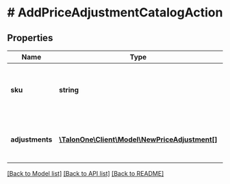 # # AddPriceAdjustmentCatalogAction

## Properties

Name | Type | Description | Notes
------------ | ------------- | ------------- | -------------
**sku** | **string** | The SKU of the item for which the price is being adjusted. | 
**adjustments** | [**\TalonOne\Client\Model\NewPriceAdjustment[]**](NewPriceAdjustment.md) | A list of adjustments to apply to a given item. | 

[[Back to Model list]](../../README.md#documentation-for-models) [[Back to API list]](../../README.md#documentation-for-api-endpoints) [[Back to README]](../../README.md)


